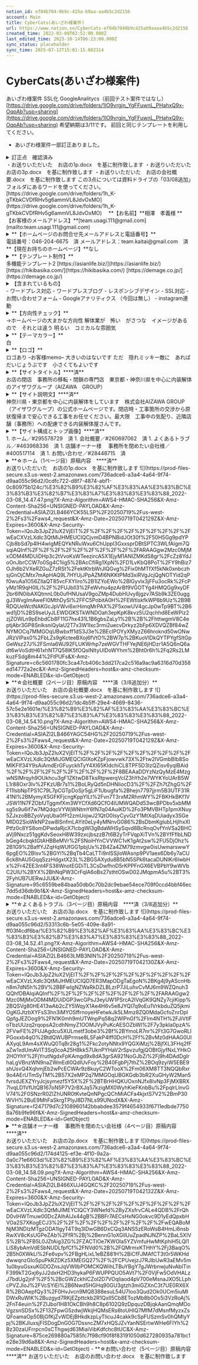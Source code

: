 ```yaml
---
notion_id: ef04b704-0b9c-425a-b9aa-aa4b5c2d2156
account: Main
title: CyberCats(あいざわ様案件)
url: https://www.notion.so/CyberCats-ef04b7040b9c425ab9aaaa4b5c2d2156
created_time: 2022-03-08T02:52:00.000Z
last_edited_time: 2023-10-14T06:23:00.000Z
sync_status: placeholder
sync_time: 2025-07-12T15:01:15.082314
---
```

# CyberCats(あいざわ様案件)

あいざわ様案件
SSL化
GoogleAnalitycs（前回テスト案件ではなし）
[https://drive.google.com/drive/folders/1IO9vrgjn_YgFFuwnL_PHahxQ9x-OqpAb?usp=sharing](https://drive.google.com/drive/folders/1IO9vrgjn_YgFFuwnL_PHahxQ9x-OqpAb?usp=sharing)
希望納期は3/11です。
前回と同じテンプレートを利用してください。
- あいざわ様案件一部訂正ありました。
<details>
<summary>訂正点　確認済み</summary>
</details>
  ・お送りいただいた　お店の1p.docx　を基に制作致します
  ・お送りいただいた　お店の3p.docx　を基に制作致します
  ・お送りいただいた　お店の会社概要.docx　を基に制作致します
  この3点については資料ドライブの「03/08追加」フォルダにあるワードを使ってください。　
  [https://drive.google.com/drive/folders/1h_K-gTKbkCVDfRHv5g6ammVL8JdvOxMO](https://drive.google.com/drive/folders/1h_K-gTKbkCVDfRHv5g6ammVL8JdvOxMO)　
**【お名前】**相澤　孝義様
**【お客様のメールアドレス】**[team.usagi.111@gmail.com](mailto:team.usagi.111@gmail.com)
<details>
<summary>**【ホームページのお問合せ先メールアドレスと電話番号】**</summary>
</details>
  電話番号：046-204-6675　済
  メールアドレス：team.kaitai@gmail.com　済
**【現在お持ちのホームページ】**なし
<details>
<summary>**【テンプレート制作】**</summary>
</details>
  多機能テンプレート2
  [https://asianlife.biz/](https://asianlife.biz/)
  [https://hikibasika.com/](https://hikibasika.com/)
  [https://demage.co.jp/](https://demage.co.jp/)
<details>
<summary>【含まれているもの】</summary>
</details>
  - ワードプレス対応
  - ワードプレスブログ
  - レスポンシブデザイン
  - SSL対応
  - お問い合わせフォーム
  - Googleアナリティクス （今回は無し）
  - instagram連動
<details>
<summary>**【方向性チェック】**</summary>
</details>
  →ホームページの大まかな方向性
  解体業が　怖い　がさつな　イメージがあるので　それとは違う
  明るい　コミカルな雰囲気
<details>
<summary>**【テーマカラー】**</summary>
</details>
  白
<details>
<summary>**【ロゴ】**</summary>
</details>
  ロゴあり
  –お客様memo–
  大きいのはないです
  ただ　隠れミッキー敵に　あれば　だいじょうぶです　小さくてもよいです
<details>
<summary>**【サイトタイトル】****済**</summary>
</details>
  お店の閉店　事務所の移転・閉鎖の専門店　東京都・神奈川県を中心に内装解体のアイザワグループ（AIZAWA　GROUP）
<details>
<summary>**【サイト説明文】****済**</summary>
</details>
  神奈川県・東京都を中心に内装解体をしています　株式会社AIZAWA GROUP（アイザワグループ）の公式ホームページです。閉店時・工事箇所の交渉から原状復帰まで安心できる工事をお任せください。最大限　工事中の気配り、近隣店舗（事務所）への配慮できる内装解体屋さんです。
<details>
<summary>**【サイト構成とトップ画像】****済**</summary>
</details>
  1. ホーム／#295578729　済
  1. 会社概要／#260697062　済
  1. よくあるトラブル／#463968336　済
  1. 店舗オーナー様 　事務所を閉めたい会社様／#400517114　済
  1. お問い合わせ／#28448715　済
<details>
<summary>**☆ホーム（1ページ目）原稿内容　****済**</summary>
</details>
  お送りいただいた　お店の1p.docx　を基に制作致します
  ![](https://prod-files-secure.s3.us-west-2.amazonaws.com/736adce6-a3a4-4a64-9f74-d9aa055c96d2/0cdfc722-d8f7-4874-abf1-0c80975b124c/%E3%82%B9%E3%82%AF%E3%83%AA%E3%83%BC%E3%83%B3%E3%82%B7%E3%83%A7%E3%83%83%E3%83%88_2022-03-08_14.47.47.png?X-Amz-Algorithm=AWS4-HMAC-SHA256&X-Amz-Content-Sha256=UNSIGNED-PAYLOAD&X-Amz-Credential=ASIAZI2LB466YCK55LSP%2F20250719%2Fus-west-2%2Fs3%2Faws4_request&X-Amz-Date=20250719T042129Z&X-Amz-Expires=3600&X-Amz-Security-Token=IQoJb3JpZ2luX2VjEIT%2F%2F%2F%2F%2F%2F%2F%2F%2F%2FwEaCXVzLXdlc3QtMiJHMEUCIQCjvmD4BPNBidJOt30f%2F50H5Gg9pdYPCjb8bSd7p4IH4wIgMEQYkNRuWxu6ChUppI3GxxsprDBtSPTC3WLfAlgm7QsqiAQInf%2F%2F%2F%2F%2F%2F%2F%2F%2F%2FARAAGgw2Mzc0MjMxODM4MDUiDHp3c2tVvoKsWTeezircA5X1EjyM1ANIZMKdS8gr%2FcZz8YdJoOnJbrCCW7o0Sg4C1iig5%2BAcCfiRg1XpN%2FD1LvKbQ8PoT%2FY9hBiz7OJh6b2VXeRZGuZ7zRSt%2FektKtrbWrJlQGvg%2Fix0hMTfXf5kNk0xnbczhsjGnOjCMtx7mApHAQ9L7HYUjJPpAZMl6NKKtPMd3xiRVgJcjQgNOTYid2qPf0wuAa1O56ZIlaQT85vcFXYliro%2B1lZYoEWo%2BIGyvlx3jFFu3ocRk%2FcPyMz1R9qH0ILi%2F%2FUJbIl3%2FeWvhu4pzArBf9VGOTYg4HMQGg9xyDF2br6IN0ibAXQtmnL0b0ufHNUsaV9goZMp4DubHUvy8jgzv7ASb9k3ZE0ugggJ3WvgImAweFl0MthDySl%2FFC5PobitA0H%2FEWtIskfkWP6b9Uz%2B9BRDQUeWctNAKGcJpVWvi6xrHimqMrPAX%2F5xowUV4gcJp0wTp9BT%2B6wd1jD%2BS9seUyJLEWDGKSTkWNDOah3epKpK8kvz5U2qchhd8EeWPiz2zjZOWLn9pEhbdCb8F11G7hx431L1B6gbsZaLy1%2B%2B%2FhttwgmV8C4eptjAbr3GP8SnlksniQylaU2T7x3W1Ixc3rmi2uecvDrkyz2bFp6XDVQZBf84wZNYMOCq7MMGOqUBwbxff1dS3J3e%2BEcIPOYyXMyzZ66hroknd50wONwJRzVIPax0%2FbLZs9gKcteeBXoj6fVtO%2BW7p%2BKuoVlDkQYTPYgfSltGpGeWsz27J%2FSmla6WJ92FLUKWrhp7zeWGVTHFYejNE6jHDzr1A5Q6nQ6adt6wVoSdtH61xhNT7Q58lK5fOQslNltyUIDoWYhm%2Bht0r6h%2Fq2Rs2LMkuzFSdg8m44%2FtPUFs&X-Amz-Signature=c6c5601780fc3ca47cb406c3dd217ca2c516a9ac9a6316d70d358ed14772a2ec&X-Amz-SignedHeaders=host&x-amz-checksum-mode=ENABLED&x-id=GetObject)
<details>
<summary>**☆会社概要（2ページ目）原稿内容　****済（3/8追加分）**</summary>
</details>
  お送りいただいた　お店の会社概要.docx　を基に制作致します
  ![](https://prod-files-secure.s3.us-west-2.amazonaws.com/736adce6-a3a4-4a64-9f74-d9aa055c96d2/1dc4b5ff-29e4-4669-8436-57c5e2e1601e/%E3%82%B9%E3%82%AF%E3%83%AA%E3%83%BC%E3%83%B3%E3%82%B7%E3%83%A7%E3%83%83%E3%83%88_2022-03-08_14.54.10.png?X-Amz-Algorithm=AWS4-HMAC-SHA256&X-Amz-Content-Sha256=UNSIGNED-PAYLOAD&X-Amz-Credential=ASIAZI2LB466YAGC54HG%2F20250719%2Fus-west-2%2Fs3%2Faws4_request&X-Amz-Date=20250719T042129Z&X-Amz-Expires=3600&X-Amz-Security-Token=IQoJb3JpZ2luX2VjEIT%2F%2F%2F%2F%2F%2F%2F%2F%2F%2FwEaCXVzLXdlc3QtMiJGMEQCIGIXoKZpFjowvwk73X%2Ftw2lVGmbBIb8SoMlKFIf34Y9sAiAmdErGFuyckhTyY4XI65KIdchiCL8TPF5D3IzQZisv6yqIBAid%2F%2F%2F%2F%2F%2F%2F%2F%2F%2F8BEAAaDDYzNzQyMzE4MzgwNSIMrqyh9OUkhcu3gF1ZKtwD8TksRtpwerqVcIZ3hYh2e7WYKYoUArB5WL1r88Oxr3Iv%2FKzUBr7s1%2BoLRyQd5nDHNIiocD3%2F%2FZh7tZhgG%2FF11lsbNpTPS1C79L7pCGTpDoSjr5gLiF1Ubugfa%2Bhejn7797jjrm5B3UTF31R41Nl%2BMymyX5GFKFjcngKppYILt%2Fvn7T3rxM2RhmWY%2FBKHkBKf1VJSW11N7FZObfJTggmfXm3WYCfXd6QCfO4lUMWQADd53wcBPDbv5xbMMsg5s9u6if7w7MQdqcVYWjWNtmY6fN7q04AuiKD%2Fo3PMVBHTp1pmXNuy5ZJxzoBBZyoVyqUba0fFt2zmUojwJ21QtO0IsyCyvGzY1MtXqDUiadyx3SGeMID02SioWkNP2sw8lSnfmLAYit0eLy4yMNnvG086%2BsDbmKglubLHjIhxXIPtfz0c8YS8omDPwdaRjcX7IcbgWl3gBdaWHSySqvd8BcRnqOvfYnVSa2BHCaVj9Nxcz51ggKdvSeoxH8W39zxcjbszzB7t6B2yTrFVqpXiTVn%2BYfFflbLNDbGeg4cbqktGtAHBBeMVr%2FSNoiHYnCVVWC1vK1gAt2sw%2FU5DjOhz%2B1G9%2BaffYJZqHqWUfGG1pbjUx%2B4Za4ZM79zmvgw0isUwmarswwY6pgEO%2BIsv%2BGYl%2BqTb4CaLTTi9nlSSjIoWAsnp9PV1aex6Db6y7aCU6ck8hAU5GqqSzzHdgxtX23L%2BGSAXydu8B5bN5SPk6tacaDUNIKr6IwbHx%2Fr4ZEE3nt4FS38WnotEGDiTL3CsDwfhnD5rKPPFnGX6EVBPbY9wWVbC2UlU%2BYX%2BhNqPW3CrFqlA6oBs27sthtOSwD02JMqpmA5u%2BT3%2FyhUB7UERwJJU&X-Amz-Signature=95c6559be84baa50db0c70b2dc9ebae54ece709f0ccd4bbf46ec7dd5d36db9b1&X-Amz-SignedHeaders=host&x-amz-checksum-mode=ENABLED&x-id=GetObject)
<details>
<summary>**☆よくあるトラブル（3ページ目）原稿内容　****済（3/8追加分）**</summary>
</details>
  お送りいただいた　お店の3p.docx　を基に制作致します
  ![](https://prod-files-secure.s3.us-west-2.amazonaws.com/736adce6-a3a4-4a64-9f74-d9aa055c96d2/53313c6b-5e05-409e-8a91-ff03f4cdf6ba/%E3%82%B9%E3%82%AF%E3%83%AA%E3%83%BC%E3%83%B3%E3%82%B7%E3%83%A7%E3%83%83%E3%83%88_2022-03-08_14.52.41.png?X-Amz-Algorithm=AWS4-HMAC-SHA256&X-Amz-Content-Sha256=UNSIGNED-PAYLOAD&X-Amz-Credential=ASIAZI2LB4663LMB3NIN%2F20250719%2Fus-west-2%2Fs3%2Faws4_request&X-Amz-Date=20250719T042130Z&X-Amz-Expires=3600&X-Amz-Security-Token=IQoJb3JpZ2luX2VjEIT%2F%2F%2F%2F%2F%2F%2F%2F%2F%2FwEaCXVzLXdlc3QtMiJHMEUCIQD7ER3MapODgTaEgoN%2BKg4j9yAScnHbn8m7dN5h%2BV%2BBFwIgNZWaRkDZLBLzrP7JiLuhvCvMJ6m9WZQnuh3QQhfDBAIqiAQInf%2F%2F%2F%2F%2F%2F%2F%2F%2F%2FARAAGgw2Mzc0MjMxODM4MDUiDGP3wcGPsJ3eyUW1PSrcA2IVqGK9QNZy7cjiKipp%2BQSVg80HE413wAb2cZY5WqyX1Ae4H6v5e8JYQI7q9oEu1VrkbduZQ5jkmiOgKGJtzbXYFsS3hn3iMYOSffrnoyeHFetwkJk5LMmz8ZQ0MdaGcfoZnrDplQpfgJEZOog9%2FN1K0mh9mUTWnpPq58q2WlPnGf%2FIm4NTH%2FJiVtlFoTbzUUzq2rqopsA2cdhNmyZ1OOMJVyPuKcAESOZbWI%2F7y3pkIa0pzA%2FVwFE%2FUJAgdcu5XULmetf3obe3%2Bf%2BYmoLR7nr%2Ft3G7GwoRLIPGoxxb4qO%2BtdQWUBPrmse8LSFakP4lff0DcH%2Ff%2BvMz0dHAAG0UlAXyqL9Am4sXWuQ0TqBr28g1%2Fkc2otyNNtx9YQGXiMzj%2BjfXL3FHq2fFaZw1xdUmAVIT3Sq0coA25H8kk57UknPYHaV2rSpvzufgjQOBtGjyfNxLYHkO2HOYhY%2FjYrutNgdxFpKAmgd9x8dA3grSA921NoGJbZi%2Fj9h4DAdDgIrhaLgVBnzWN9naZWmEdI0QdIUvFoy%2B40FgbPj7thZ%2BOq9zyiW5EBE9shUsvQ4XqhmjEb2wPcECWAr9z8kuyC2WTooX%2Fm06XM8TT3NQQbRxr9o4AErUTmSyTM%2B57X2eMP2q7MMGOqUBGKGdb3bR2XuGHyW2Man5fvrsdJEXZYryJcjsymezf5Y5X%2F%2BTBrHHQKUOxnNJfx8lvNp3FjMXBRX7lvqLD1VfUtQB167oN5P7V2rBXJq57kzigMX0WyhKieFKnbBu%2FpqlrLInvGV74%2F0SNzrR0ZIZhUNR0tKvteQnNPgcQChMiACFa4kjxtS7V2%2BmP30WVH%2BuE9MhFaSkrgTPlyJ8D7NLs99UNodX&X-Amz-Signature=f247179d7c2108960142bbabdee3579f4654933f6711edbde77508a76b9fe96f&X-Amz-SignedHeaders=host&x-amz-checksum-mode=ENABLED&x-id=GetObject)
  
<details>
<summary>**☆店舗オーナー様 　事務所を閉めたい会社様（4ページ目）原稿内容　****済**</summary>
</details>
  お送りいただいた　お店の2p.docx　を基に制作致します
  ![](https://prod-files-secure.s3.us-west-2.amazonaws.com/736adce6-a3a4-4a64-9f74-d9aa055c96d2/174d4125-ef3e-4f10-9a2a-0a0c71e6603d/%E3%82%B9%E3%82%AF%E3%83%AA%E3%83%BC%E3%83%B3%E3%82%B7%E3%83%A7%E3%83%83%E3%83%88_2022-03-08_14.58.09.png?X-Amz-Algorithm=AWS4-HMAC-SHA256&X-Amz-Content-Sha256=UNSIGNED-PAYLOAD&X-Amz-Credential=ASIAZI2LB466XUJ4GQKC%2F20250719%2Fus-west-2%2Fs3%2Faws4_request&X-Amz-Date=20250719T042132Z&X-Amz-Expires=3600&X-Amz-Security-Token=IQoJb3JpZ2luX2VjEIT%2F%2F%2F%2F%2F%2F%2F%2F%2F%2FwEaCXVzLXdlc3QtMiJIMEYCIQCY3WNefd%2ByZXsfrvCALe4QDB%2FrQhD0vlHWTmuw00DcZAIhAIJx44gB%2BBFr7AECsHxNG0okvc9D1yEdQpxbHVOa2S7XKogECJ3%2F%2F%2F%2F%2F%2F%2F%2F%2F%2FwEQABoMNjM3NDIzMTgzODA1IgyT4T9q3lDwGB6DxCQq3ANS5zERoWsB4HmLi6nsbRwXV8cKsUGPeZAb%2FfR%2Bj%2BennG1oXGlIUuZpadNJNZP%2BaL5XIVS%2B%2FB5L0JZtAig3ZG%2FZACTlOe7KWOIa5YZVmfuHwMtKphiH5LQl1LiS8ybAmVdESbNUDLfpfCf%2FNVd0%2B%2FQMrmxKTHhY%2Fj3BaqO%2B5h0XWkLl%2Fe6vpv%2FBgHLixL1eBZ881H%2BiCfFJMAfCT3t0r5WKHddwwqnzGIoSpuPkRZDKz5XMEGQ27%2F%2FCPUvejzJ7RJlbUwR3aEMv5m1u0byuGsxuKGDOZnsJqVWIlbPOMCKQWihLTBuYBgY7gJWrbnwjuNvAbITinF399kT2Gxj6yJJ2dxH2HD3hykaP6FWUPPQUO5AVt7%2F0VjFw5OdVHALzJ7bdUg2jnF%2F5%2BcGWZckhlCZol2D7VOqliaod4pV700eMsnaJXO5LLphcPVZJIoJ%2FVcSYiEI%2B6Nwd5HGHq90GU3gtzh3miGZXnC3t7UE0RX6XR%2BOAepfQy3%2F0HvJvcn9MQ8388esuL54U7Ioo3Qud2Ok0UCm5iuMIDWxRuWlK%2Buzgyd7RKjEZpttckb2R1QxIl5Cb8ETozMb8b0Os5i3VzRoAj%2FnT4euin%2FZIJboI1H81OkCBh9h8C8p6102Q9zDpquzDBjqkAanQmqMOoVgzsnSDSx%2F13ZFpwG5zdwjWkijHQMsERs6toUHIQ7MfM7dMsnfMyzxZsQFoamaOp50BjGfKjZvWDEjBHkdkzpLyTlicuJ4cakk9cSpFUSzmSv0hQMIyYpj%2BKJluxsjFISDogDnG0G7DssncZM7xHQSJZvYanNSErtwWHe6FIYh%2Bz30zaUFrrpcn0sCThgwjd63MiaiVibKdfchc8tUC&X-Amz-Signature=875ce269880a7585fc7f98cf90f8f83191050d627280935a781bc1e28e39d6a8&X-Amz-SignedHeaders=host&x-amz-checksum-mode=ENABLED&x-id=GetObject)
- **☆お問い合わせ（5ページ目）原稿内容　****済**
  お送りいただいた　お店のお問い合わせ.docx　を基に制作致します
  